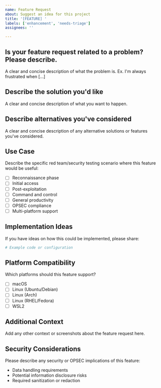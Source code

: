 ```yaml
---
name: Feature Request
about: Suggest an idea for this project
title: '[FEATURE] '
labels: ['enhancement', 'needs-triage']
assignees: ''

---
```


## Is your feature request related to a problem? Please describe.
A clear and concise description of what the problem is. Ex. I'm always frustrated when [...]

## Describe the solution you'd like
A clear and concise description of what you want to happen.

## Describe alternatives you've considered
A clear and concise description of any alternative solutions or features you've considered.

## Use Case
Describe the specific red team/security testing scenario where this feature would be useful:
- [ ] Reconnaissance phase
- [ ] Initial access
- [ ] Post-exploitation
- [ ] Command and control
- [ ] General productivity
- [ ] OPSEC compliance
- [ ] Multi-platform support

## Implementation Ideas
If you have ideas on how this could be implemented, please share:

```bash
# Example code or configuration
```

## Platform Compatibility
Which platforms should this feature support?
- [ ] macOS
- [ ] Linux (Ubuntu/Debian)
- [ ] Linux (Arch)
- [ ] Linux (RHEL/Fedora)
- [ ] WSL2

## Additional Context
Add any other context or screenshots about the feature request here.

## Security Considerations
Please describe any security or OPSEC implications of this feature:
- Data handling requirements
- Potential information disclosure risks
- Required sanitization or redaction